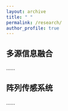 ```yaml
---
layout: archive
title: " "
permalink: /research/
author_profile: true
---
```

## 多源信息融合

……



## 阵列传感系统

……



